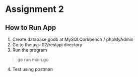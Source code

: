 # Assignment 2

## How to Run App
1. Create database godb at MySQLQorkbench / phpMyAdmin
2. Go to the ass-02/restapi directory
3. Run the program

> go run main.go

4. Test using postman
